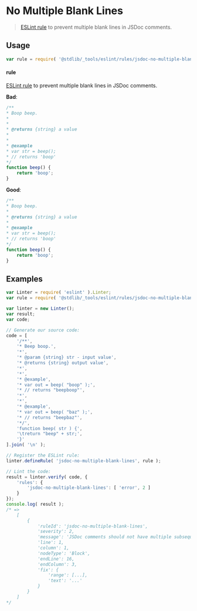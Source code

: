 <!--

@license Apache-2.0

Copyright (c) 2023 The Stdlib Authors.

Licensed under the Apache License, Version 2.0 (the "License");
you may not use this file except in compliance with the License.
You may obtain a copy of the License at

   http://www.apache.org/licenses/LICENSE-2.0

Unless required by applicable law or agreed to in writing, software
distributed under the License is distributed on an "AS IS" BASIS,
WITHOUT WARRANTIES OR CONDITIONS OF ANY KIND, either express or implied.
See the License for the specific language governing permissions and
limitations under the License.

-->

# No Multiple Blank Lines

> [ESLint rule][eslint-rules] to prevent multiple blank lines in JSDoc comments.

<section class="intro">

</section>

<!-- /.intro -->

<section class="usage">

## Usage

```javascript
var rule = require( '@stdlib/_tools/eslint/rules/jsdoc-no-multiple-blank-lines' );
```

#### rule

[ESLint rule][eslint-rules] to prevent multiple blank lines in JSDoc comments.

**Bad**:

<!-- eslint-disable stdlib/jsdoc-no-multiple-blank-lines -->

```javascript
/**
* Boop beep.
*
*
* @returns {string} a value
*
*
* @example
* var str = beep();
* // returns 'boop'
*/
function beep() {
    return 'boop';
}
```

**Good**:

```javascript
/**
* Boop beep.
*
* @returns {string} a value
*
* @example
* var str = beep();
* // returns 'boop'
*/
function beep() {
    return 'boop';
}
```

</section>

<!-- /.usage -->

<section class="examples">

## Examples

<!-- eslint no-undef: "error" -->

```javascript
var Linter = require( 'eslint' ).Linter;
var rule = require( '@stdlib/_tools/eslint/rules/jsdoc-no-multiple-blank-lines' );

var linter = new Linter();
var result;
var code;

// Generate our source code:
code = [
    '/**',
    '* Beep boop.',
    '*',
    '* @param {string} str - input value',
    '* @returns {string} output value',
    '*',
    '*',
    '* @example',
    '* var out = beep( "boop" );',
    '* // returns "beepboop"',
    '*',
    '*',
    '* @example',
    '* var out = beep( "baz" );',
    '* // returns "beepbaz"',
    '*/',
    'function beep( str ) {',
    '\treturn "beep" + str;',
    '}'
].join( '\n' );

// Register the ESLint rule:
linter.defineRule( 'jsdoc-no-multiple-blank-lines', rule );

// Lint the code:
result = linter.verify( code, {
    'rules': {
        'jsdoc-no-multiple-blank-lines': [ 'error', 2 ]
    }
});
console.log( result );
/* =>
    [
        {
            'ruleId': 'jsdoc-no-multiple-blank-lines',
            'severity': 2,
            'message': 'JSDoc comments should not have multiple subsequent blank lines',
            'line': 1,
            'column': 1,
            'nodeType': 'Block',
            'endLine': 16,
            'endColumn': 3,
            'fix': {
                'range': [...],
                'text': '...'
            }
        }
    ]
*/
```

</section>

<!-- /.examples -->

<!-- Section for related `stdlib` packages. Do not manually edit this section, as it is automatically populated. -->

<section class="related">

</section>

<!-- /.related -->

<!-- Section for all links. Make sure to keep an empty line after the `section` element and another before the `/section` close. -->

<section class="links">

[eslint-rules]: https://eslint.org/docs/developer-guide/working-with-rules

</section>

<!-- /.links -->
